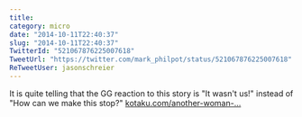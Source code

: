 ```yaml
---
title: 
category: micro
date: "2014-10-11T22:40:37"
slug: "2014-10-11T22:40:37"
TwitterId: "521067876225007618"
TweetUrl: "https://twitter.com/mark_philpot/status/521067876225007618"
ReTweetUser: jasonschreier
---
```


<i class="fa fa-retweet" aria-hidden="true"></i> It is quite telling that the GG
reaction to this story is "It wasn't us!" instead of "How can we make this
stop?"
[kotaku.com/another-woman-…](http://kotaku.com/another-woman-in-gaming-flees-home-following-death-thre-1645280338)
